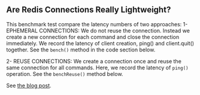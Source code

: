 ## Are Redis Connections Really Lightweight? 

This benchmark test compare the latency numbers of two approaches:
1- EPHEMERAL CONNECTIONS: We do not reuse the connection. Instead we create a new connection for each command and close the connection immediately. We record the latency of client creation, ping() and client.quit() together. See the `bench()` method in the code section below.

2- REUSE CONNECTIONS: We create a connection once and reuse the same connection for all commands. Here, we record the latency of `ping()` operation. See the `benchReuse()` method below.

See [the blog post](https://blog.upstash.com/redis-connection-benchmark).